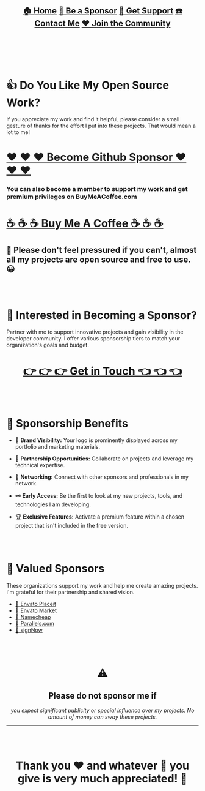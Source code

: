 <br><br><br><br>

<div align="center" style="text-align: center;">
<h2>

[🏠 Home][home]
[🫅 Be a Sponsor][sponsor]
[🛟 Get Support][support]
[☎️ Contact Me][contact]
[♥️ Join the Community][community]

</h2>
</div>

<br><br><br><br>

# 👍 Do You Like My Open Source Work?

If you appreciate my work and find it helpful, please consider a small gesture of thanks for the effort I put into
these projects. That would mean a lot to me!

# [❤️ ❤️ ❤️ Become Github Sponsor ❤️ ❤️ ❤️][github_sponsors]

### You can also become a member to support my work and get premium privileges on BuyMeACoffee.com

# [☕ ☕ ☕ Buy Me A Coffee ☕ ☕ ☕][buymeacoffee]

## 🙏 Please don't feel pressured if you can't, almost all my projects are open source and free to use. 😀

<br><br>

# 👑 Interested in Becoming a Sponsor?

Partner with me to support innovative projects and gain visibility in the developer community. I offer various
sponsorship tiers to match your organization's goals and budget.

<div align="center" style="text-align: center;">

# [👉 👉 👉 Get in Touch 👈 👈 👈][contact]

</div>

<br><br>

# 🚀 Sponsorship Benefits

- 📢 **Brand Visibility:** Your logo is prominently displayed across my portfolio and marketing materials.

- 🤝 **Partnership Opportunities:** Collaborate on projects and leverage my technical expertise.

- 🔗 **Networking:** Connect with other sponsors and professionals in my network.

- 🗝️ **Early Access:** Be the first to look at my new projects, tools, and technologies I am developing.

- 🏆 **Exclusive Features:** Activate a premium feature within a chosen project that isn't included in the free version.

<br><br>

# 💎 Valued Sponsors

These organizations support my work and help me create amazing projects. I'm grateful for their partnership and
shared vision.

- [🔷 Envato Placeit][envato_placeit]
- [🔷 Envato Market][envato_market]
- [🔷 Namecheap][namecheap]
- [🔷 Parallels.com][parallels]
- [🔷 signNow][signnow]

<br><br>

<div align="center" style="text-align: center;">

# ⚠️

## Please do not sponsor me if

_you expect significant publicity or special influence over my projects. No amount of money can sway these projects._

---

<br><br>

# Thank you ❤️ and whatever 🤑 you give is very much appreciated! 💯

</div>

<br><br><br><br>

[home]: https://iamprogrammer.lk
[sponsor]: https://iamprogrammer.lk/sponsor
[support]: https://iamprogrammer.lk/support
[contact]: https://iamprogrammer.lk/contact
[community]: https://reddit.com/r/iamprogrammerlk
[github_sponsors]: https://github.com/sponsors/iamprogrammerlk
[buymeacoffee]: https://buymeacoffee.com/iamprogrammerlk/extras
[envato_placeit]: https://1.envato.market/bOMmyv
[envato_market]: https://1.envato.market/2avWY7
[namecheap]: https://namecheap.pxf.io/vPJZbv
[parallels]: https://parallels.sjv.io/dOM7Zj
[signnow]: https://signnow.sjv.io/55v7m2
